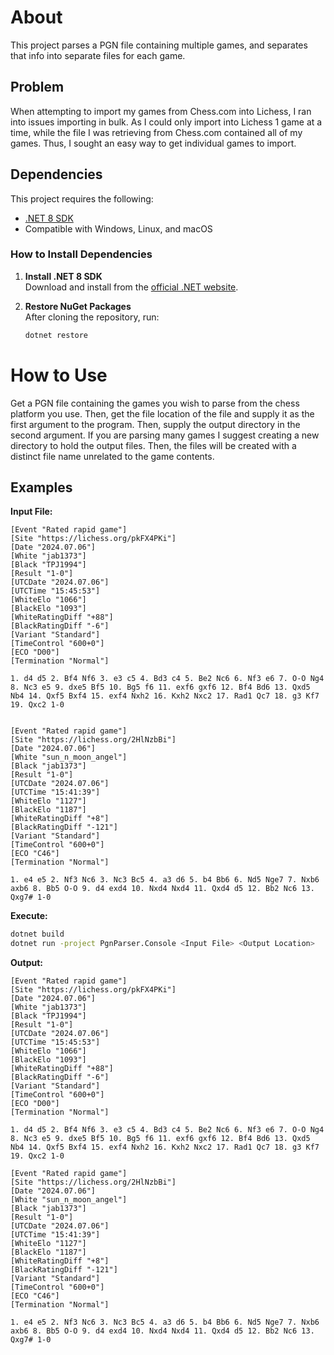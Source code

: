 # About

This project parses a PGN file containing multiple games, and separates that info into separate files for each game.

## Problem

When attempting to import my games from Chess.com into Lichess, I ran into issues importing in bulk. As I could only import into Lichess 1 game at a time, while the file I was retrieving from Chess.com contained all of my games. Thus, I sought an easy way to get individual games to import.

## Dependencies

This project requires the following:

- [.NET 8 SDK](https://dotnet.microsoft.com/download/dotnet/8.0)
- Compatible with Windows, Linux, and macOS

### How to Install Dependencies

1. **Install .NET 8 SDK**  
   Download and install from the [official .NET website](https://dotnet.microsoft.com/download/dotnet/8.0).

2. **Restore NuGet Packages**  
   After cloning the repository, run:

   ```bash
   dotnet restore
   ```

# How to Use

Get a PGN file containing the games you wish to parse from the chess platform you use. Then, get the file location of the file and supply it as the first argument to the program. Then, supply the output directory in the second argument. If you are parsing many games I suggest creating a new directory to hold the output files. Then, the files will be created with a distinct file name unrelated to the game contents.

## Examples

**Input File:**

```text
[Event "Rated rapid game"]
[Site "https://lichess.org/pkFX4PKi"]
[Date "2024.07.06"]
[White "jab1373"]
[Black "TPJ1994"]
[Result "1-0"]
[UTCDate "2024.07.06"]
[UTCTime "15:45:53"]
[WhiteElo "1066"]
[BlackElo "1093"]
[WhiteRatingDiff "+88"]
[BlackRatingDiff "-6"]
[Variant "Standard"]
[TimeControl "600+0"]
[ECO "D00"]
[Termination "Normal"]

1. d4 d5 2. Bf4 Nf6 3. e3 c5 4. Bd3 c4 5. Be2 Nc6 6. Nf3 e6 7. O-O Ng4 8. Nc3 e5 9. dxe5 Bf5 10. Bg5 f6 11. exf6 gxf6 12. Bf4 Bd6 13. Qxd5 Nb4 14. Qxf5 Bxf4 15. exf4 Nxh2 16. Kxh2 Nxc2 17. Rad1 Qc7 18. g3 Kf7 19. Qxc2 1-0


[Event "Rated rapid game"]
[Site "https://lichess.org/2HlNzbBi"]
[Date "2024.07.06"]
[White "sun_n_moon_angel"]
[Black "jab1373"]
[Result "1-0"]
[UTCDate "2024.07.06"]
[UTCTime "15:41:39"]
[WhiteElo "1127"]
[BlackElo "1187"]
[WhiteRatingDiff "+8"]
[BlackRatingDiff "-121"]
[Variant "Standard"]
[TimeControl "600+0"]
[ECO "C46"]
[Termination "Normal"]

1. e4 e5 2. Nf3 Nc6 3. Nc3 Bc5 4. a3 d6 5. b4 Bb6 6. Nd5 Nge7 7. Nxb6 axb6 8. Bb5 O-O 9. d4 exd4 10. Nxd4 Nxd4 11. Qxd4 d5 12. Bb2 Nc6 13. Qxg7# 1-0
```

**Execute:**

```bash
dotnet build
dotnet run -project PgnParser.Console <Input File> <Output Location>
```

**Output:**

```text
[Event "Rated rapid game"]
[Site "https://lichess.org/pkFX4PKi"]
[Date "2024.07.06"]
[White "jab1373"]
[Black "TPJ1994"]
[Result "1-0"]
[UTCDate "2024.07.06"]
[UTCTime "15:45:53"]
[WhiteElo "1066"]
[BlackElo "1093"]
[WhiteRatingDiff "+88"]
[BlackRatingDiff "-6"]
[Variant "Standard"]
[TimeControl "600+0"]
[ECO "D00"]
[Termination "Normal"]

1. d4 d5 2. Bf4 Nf6 3. e3 c5 4. Bd3 c4 5. Be2 Nc6 6. Nf3 e6 7. O-O Ng4 8. Nc3 e5 9. dxe5 Bf5 10. Bg5 f6 11. exf6 gxf6 12. Bf4 Bd6 13. Qxd5 Nb4 14. Qxf5 Bxf4 15. exf4 Nxh2 16. Kxh2 Nxc2 17. Rad1 Qc7 18. g3 Kf7 19. Qxc2 1-0
```

```text
[Event "Rated rapid game"]
[Site "https://lichess.org/2HlNzbBi"]
[Date "2024.07.06"]
[White "sun_n_moon_angel"]
[Black "jab1373"]
[Result "1-0"]
[UTCDate "2024.07.06"]
[UTCTime "15:41:39"]
[WhiteElo "1127"]
[BlackElo "1187"]
[WhiteRatingDiff "+8"]
[BlackRatingDiff "-121"]
[Variant "Standard"]
[TimeControl "600+0"]
[ECO "C46"]
[Termination "Normal"]

1. e4 e5 2. Nf3 Nc6 3. Nc3 Bc5 4. a3 d6 5. b4 Bb6 6. Nd5 Nge7 7. Nxb6 axb6 8. Bb5 O-O 9. d4 exd4 10. Nxd4 Nxd4 11. Qxd4 d5 12. Bb2 Nc6 13. Qxg7# 1-0
```
